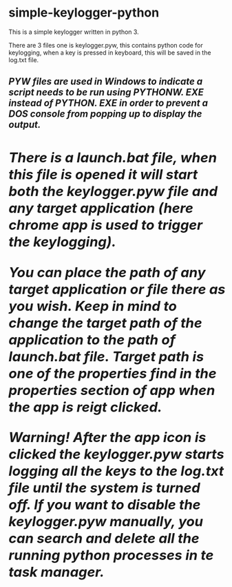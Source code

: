 # simple-keylogger-python
This is a simple keylogger written in python 3.

There are 3 files one is keylogger.pyw, this contains python code for keylogging, when a key is pressed in keyboard, this will be saved in the log.txt file. 

<h2><i>PYW files are used in Windows to indicate a script needs to be run using PYTHONW. EXE instead of PYTHON. EXE in order to prevent a DOS console from popping up to display the output.<i></i><h2>

There is a launch.bat file, when this file is opened it will start both the keylogger.pyw file and any target application (<i>here chrome app is used to trigger the keylogging<i>). 

You can place the path of any target application or file there as you wish. Keep in mind to change the target path of the application to the path of launch.bat file. Target path is one of the properties find in the properties section of app when the app is reigt clicked.

<h><b>Warning! After the app icon is clicked the keylogger.pyw starts logging all the keys to the log.txt file until the system is turned off. If you want to disable the keylogger.pyw manually, you can search and delete all the running python processes in te task manager.<b><h>
